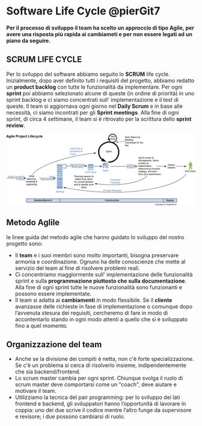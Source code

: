 # Software Life Cycle @pierGit7

**Per il processo di sviluppo il team ha scelto un approccio di tipo Agile, per avere una risposta più rapida ai cambiameti e per non essere legati ad un  piano da seguire.**



## SCRUM LIFE CYCLE
Per lo sviluppo del software abbiamo seguito lo **SCRUM** life cycle. Inizialmente, dopo aver definito tutti i requisiti del progetto, abbiamo redatto un **product backlog** con tutte le funzionalità da implementare. Per ogni **sprint** poi abbiamo selezionato alcune di queste (in ordine di priorità) in uno sprint backlog e ci siamo concentrati sull' implementazione e il test di queste. Il team si aggiornava ogni giorno nel **Daily Scrum** e in base alle necessità, ci siamo incontrati per gli **Sprint meetings**. Alla fine di ogni sprint, di circa 4 settimane, il team si è ritrovato per la scrittura dello **sprint review**.


![Alt text](assets/agileLifecycleProject.jpg)


## Metodo Aglile
le linee guida del metodo agile che hanno guidato lo sviluppo del nostro progetto sono:
- Il **team** e i suoi membri sono molto importanti, bisogna preservare armonia e coordinazione. Ognuno ha delle conoscienze che mette al servizio del team al fine di risolvere problemi reali.
- Ci concentriamo maggiormente sull' implementazione delle funzionalità sprint e sulla **programmazione piuttosto che sulla documentazione**. Alla fine di ogni sprint tutte le nuove funzionalità sono funzionanti e possono essere implementate.
- Il team si adatta ai **cambiamenti** in modo flessibile. Se il **cliente** avanzasse delle richieste in fase di implementazione o comunque dopo l’avvenuta stesura dei requisiti, cercheremo di fare in modo di accontentarlo stando in ogni modo attenti a quello che si è sviluppato fino a quel momento.

## Organizzazione del team
- Anche se la divisione dei compiti è netta, non c'è forte specializzazione. Se c'è un problema si cerca di risolverlo insieme, indipendentemente che sia backend/frontend.
- Lo scrum master cambia per ogni sprint. Chiunque svolga il ruolo di scrum master deve comportarsi come un "coach", deve aiutare e motivare il team.
- Utilizziamo la tecnica del pair programming: per lo sviluppo dei lati frontend e backend, gli sviluppatori hanno l’opportunità di lavorare in coppia: uno dei due scrive il codice mentre l’altro funge da supervisore e revisore; i due possono cambiarsi di ruolo.
